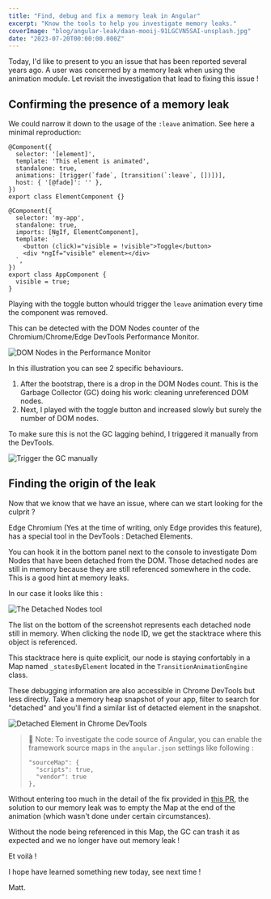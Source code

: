```yaml
---
title: "Find, debug and fix a memory leak in Angular"
excerpt: "Know the tools to help you investigate memory leaks."
coverImage: "blog/angular-leak/daan-mooij-91LGCVN5SAI-unsplash.jpg"
date: "2023-07-20T00:00:00.000Z"
---
```


Today, I'd like to present to you an issue that has been reported several years ago. A user was concerned by a memory leak when using the animation module. Let revisit the investigation that lead to fixing this issue !

## Confirming the presence of a memory leak

We could narrow it down to the usage of the `:leave` animation.
See here a minimal reproduction:

```
@Component({
  selector: '[element]',
  template: 'This element is animated',
  standalone: true,
  animations: [trigger(`fade`, [transition(`:leave`, [])])],
  host: { '[@fade]': '' },
})
export class ElementComponent {}

@Component({
  selector: 'my-app',
  standalone: true,
  imports: [NgIf, ElementComponent],
  template: `
    <button (click)="visible = !visible">Toggle</button>
    <div *ngIf="visible" element></div>
  `,
})
export class AppComponent {
  visible = true;
}
```

Playing with the toggle button whould trigger the `leave` animation every time the component was removed.

This can be detected with the DOM Nodes counter of the Chromium/Chrome/Edge DevTools Performance Monitor.

![DOM Nodes in the Performance Monitor](/blog/angular-leak/dom-nodes.png "DOM Nodes in the Performance Monitor")

In this illustration you can see 2 specific behaviours.

1. After the bootstrap, there is a drop in the DOM Nodes count. This is the Garbage Collector (GC) doing his work: cleaning unreferenced DOM nodes.
2. Next, I played with the toggle button and increased slowly but surely the number of DOM nodes.

To make sure this is not the GC lagging behind, I triggered it manually from the DevTools.

![Trigger the GC manually](/blog/angular-leak/performance-gc.png "Trigger the GC manually")

## Finding the origin of the leak

Now that we know that we have an issue, where can we start looking for the culprit ?

Edge Chromium (Yes at the time of writing, only Edge provides this feature), has a special tool in the DevTools : Detached Elements.

You can hook it in the bottom panel next to the console to investigate Dom Nodes that have been detached from the DOM. Those detached nodes are still in memory because they are still referenced somewhere in the code. This is a good hint at memory leaks.

In our case it looks like this :

![The Detached Nodes tool](/blog/angular-leak/detached-nodes.png "The Detached Nodes tool")

The list on the bottom of the screenshot represents each detached node still in memory.
When clicking the node ID, we get the stacktrace where this object is referenced.

This stacktrace here is quite explicit, our node is staying confortably in a Map named `_statesByElement` located in the `TransitionAnimationEngine` class.

These debugging information are also accessible in Chrome DevTools but less directly. Take a memory heap snapshot of your app, filter to search for "detached" and you'll find a similar list of detacted element in the snapshot.

![Detached Element in Chrome DevTools](/blog/angular-leak/chrome-detached.png "Detached Element in Chrome DevTools")

> 📝 Note:
> To investigate the code source of Angular, you can enable the framework source maps in the `angular.json` settings like following :
>
> ```
> "sourceMap": {
>   "scripts": true,
>   "vendor": true
> },
> ```

Without entering too much in the detail of the fix provided in [this PR](https://github.com/angular/angular/pull/50929/files), the solution to our memory leak was to empty the Map at the end of the animation (which wasn't done under certain circumstances).

Without the node being referenced in this Map, the GC can trash it as expected and we no longer have out memory leak !

Et voilà !

I hope have learned something new today, see next time !

Matt.
